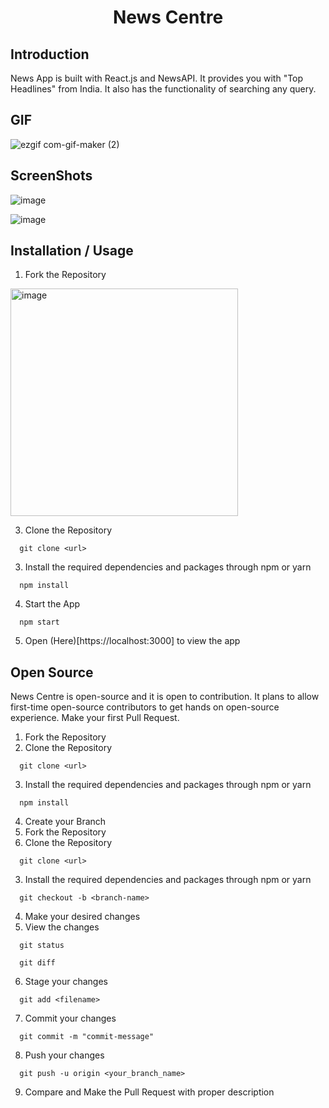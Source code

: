 <h1 align="center"> News Centre</h1>

## Introduction
News App is built with React.js and NewsAPI. It provides you with "Top Headlines" from India. It also has the functionality of searching any query.

## GIF
![ezgif com-gif-maker (2)](https://user-images.githubusercontent.com/83456083/163492049-0cdacbf5-3f68-44d8-bca1-5549f0413290.gif)

## ScreenShots
![image](https://user-images.githubusercontent.com/83456083/163490896-41b0bce6-5dc3-4108-8ed6-4a78400a0bd8.png)


![image](https://user-images.githubusercontent.com/83456083/163490944-af7310b2-ebcd-445a-a97c-30725e80f4dd.png)



## Installation / Usage

1. Fork the Repository  
<img width="364" alt="image" src="https://user-images.githubusercontent.com/83456083/163490814-d48f1e42-c873-46e3-87c7-681f139a1d59.png">

3. Clone the Repository
  ```
    git clone <url>
  ```
3. Install the required dependencies and packages through npm or yarn
  ```
    npm install
  ```
4. Start the App
  ```
    npm start
  ```
5. Open (Here)[https://localhost:3000] to view the app

## Open Source
News Centre is open-source and it is open to contribution. It plans to allow first-time open-source contributors to get hands on open-source experience. 
Make your first Pull Request.

1. Fork the Repository  
2. Clone the Repository
  ```
    git clone <url>
  ```
3. Install the required dependencies and packages through npm or yarn
  ```
    npm install
  ```
4. Create your Branch
1. Fork the Repository  
2. Clone the Repository
  ```
    git clone <url>
  ```
3. Install the required dependencies and packages through npm or yarn
  ```
    git checkout -b <branch-name>
  ```
4. Make your desired changes
5. View the changes
```
  git status
```
```
  git diff
```
6. Stage your changes
```
  git add <filename>
```
7. Commit your changes
```
  git commit -m "commit-message"
```
8. Push your changes
```
  git push -u origin <your_branch_name>
```
9. Compare and Make the Pull Request with proper description 
